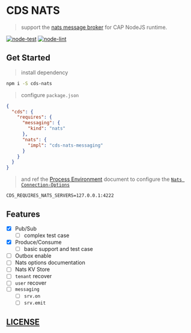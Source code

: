 # CDS NATS

> support the [nats message broker](https://nats.io/) for CAP NodeJS runtime.

[![node-test](https://github.com/Soontao/cds-nats/actions/workflows/nodejs.yml/badge.svg)](https://github.com/Soontao/cds-nats/actions/workflows/nodejs.yml)
[![node-lint](https://github.com/Soontao/cds-nats/actions/workflows/nodejs-lint.yml/badge.svg)](https://github.com/Soontao/cds-nats/actions/workflows/nodejs-lint.yml)

## Get Started

> install dependency

```bash
npm i -S cds-nats
```

> configure `package.json`

```json
{
  "cds": {
    "requires": {
      "messaging": {
        "kind": "nats"
      },
      "nats": {
        "impl": "cds-nats-messaging"
      }
    }
  }
}
```

> and ref the [Process Environment](https://cap.cloud.sap/docs/node.js/cds-env#process-env) document to configure the [`Nats Connection-Options`](https://github.com/nats-io/nats.js#Connection-Options)

```env
CDS_REQUIRES_NATS_SERVERS=127.0.0.1:4222
```

## Features

- [x] Pub/Sub
  - [ ] complex test case
- [x] Produce/Consume
  - [ ] basic support and test case
- [ ] Outbox enable
- [ ] Nats options documentation
- [ ] Nats KV Store
- [ ] `tenant` recover
- [ ] `user` recover
- [ ] `messaging`
  - [ ] `srv.on`
  - [ ] `srv.emit`

## [LICENSE](./LICENSE)
